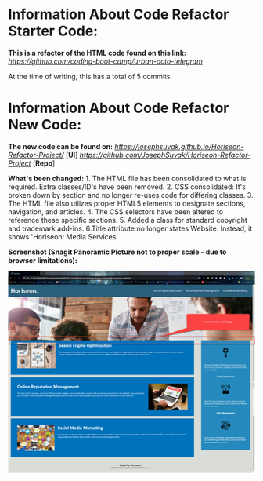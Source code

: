 # Information About Code Refactor Starter Code:
**This is a refactor of the HTML code found on this link:** *https://github.com/coding-boot-camp/urban-octo-telegram*

At the time of writing, this has a total of 5 commits.

# Information About Code Refactor New Code:

**The new code can be found on:** *https://josephsuvak.github.io/Horiseon-Refactor-Project/* [**UI**]
                                  *https://github.com/JosephSuvak/Horiseon-Refactor-Project* [**Repo**]

**What's been changed:**
    1. The HTML file has been consolidated to what is required. Extra classes/ID's have been removed.
    2. CSS consolidated: It's broken down by section and no longer re-uses code for differing classes.
    3. The HTML file also utlizes proper HTML5 elements to designate sections, navigation, and articles.
    4. The CSS selectors have been altered to reference these specific sections.
    5. Added a class for standard copyright and trademark add-ins.
    6.Title attribute no longer states Website. Instead, it shows 'Horiseon: Media Services'

**Screenshot (Snagit Panoramic Picture not to proper scale - due to browser limitations):**

![Reflection of after changes](/assets/images/Horiseon-After-Refactor.jpg?raw=true "Horiseon Post-Refactor")


